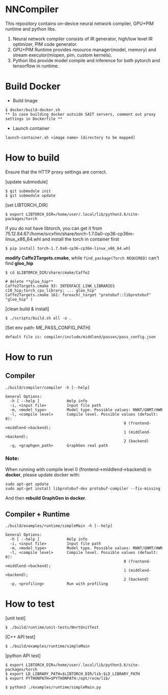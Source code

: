 # NNCompiler

This repository contains on-device neural network compiler, GPU+PIM runtime and python libs.
1) Neural network compiler consists of IR generator, high/low level IR optimizer, PIM code generator.
2) GPU+PIM Runtime provides resource manager(model, memory) and stream executor(miopen, pim, custom kernels).
3) Python libs provide model compile and inference for both pytorch and tensorflow in runtime.

# Build Docker
* Build Image
```
$ docker/build-docker.sh
** In case building docker outside SAIT servers, comment out proxy settings in Dockerfile ** 
```
* Launch container
```
launch-container.sh <image name> [directory to be mapped]
```


# How to build

Ensure that the HTTP proxy settings are correct.

[update submodule]   
```
$ git submodule init    
$ git submodule update    
```

[set LIBTORCH_DIR]
```
$ export LIBTORCH_DIR=/home/user/.local/lib/python3.6/site-packages/torch
```
if you do not have libtorch, you can get it from 75.12.84.67:/home/srcxfim/share/torch-1.7.0a0-cp36-cp36m-linux_x86_64.whl
and install the torch in container first
```
$ pip install torch-1.7.0a0-cp36-cp36m-linux_x86_64.whl

```

**modify Caffe2Targets.cmake**, while `find_package(Torch REQUIRED)` can't find **gloo_hip** 

```
$ cd $LIBTORCH_DIR/share/cmake/Caffe2

# delete **gloo_hip**
Caffe2Targets.cmake 93: INTERFACE_LINK_LIBRARIES c10_hip;torch_cpu_library; ... gloo_hip" 
Caffe2Targets.cmake 161: foreach(_target "protobuf::libprotobuf" "gloo_hip" )

```

[clean build & install]
```
$ ./scripts/build.sh all -o .
```

[Set env path: ME_PASS_CONFIG_PATH]
```
default file is: compiler/include/middlend/passes/pass_config.json
```

# How to run

## Compiler

```
./build/compiler/compiler -h [--help]

General Options:
  -h [ --help ]            Help info
  -i, <input file>         Input file path
  -m, <model type>         Model type. Possible values: RNNT/GNMT/HWR
  -l, <compile level>      Compile level. Possible values (default: 0):
                                                    0 (frontend->middlend->backend);
                                                    1 (middlend->backend);
                                                    2 (backend)
  -g, <graphgen_path>      GraphGen real path
```
### Note:
When running with compile level 0 (frontend->middlend->backend) in __docker__, please update docker with:
```
sudo apt-get update
sudo apt-get install libprotobuf-dev protobuf-compiler --fix-missing
```

And then __rebuild GraphGen in docker__.

## Compiler + Runtime

```
./build/examples/runtime/simpleMain -h [--help]

General Options:
  -h [ --help ]            Help info
  -i, <input file>         Input file path
  -m, <model type>         Model type. Possible values: RNNT/GNMT/HWR
  -l, <compile level>      Compile level. Possible values (default: 0):
                                                    0 (frontend->middlend->backend);
                                                    1 (middlend->backend);
                                                    2 (backend)
  -p, <profiling>          Run with profiling
```

# How to test

[unit test]
```
$ ./build/runtime/unit-tests/NnrtUnitTest
```
[C++ API test]
```
$ ./build/examples/runtime/simpleMain
```
[python API test]
```
$ export LIBTORCH_DIR=/home/user/.local/lib/python3.6/site-packages/torch
$ export LD_LIBRARY_PATH=$LIBTORCH_DIR/lib:$LD_LIBRARY_PATH
$ export PYTHONPATH=$PYTHONPATH:/opt/rocm/lib/

$ python3 ./examples/runtime/simpleMain.py
```

